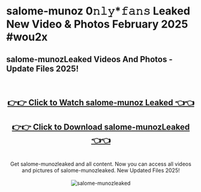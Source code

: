 # salome-munoz 0𝚗𝚕𝚢*𝚏𝚊𝚗𝚜 Leaked New Video & Photos February 2025 #wou2x

<h2>salome-munozLeaked Videos And Photos - Update Files 2025!</h2>
<br>
<div align="center">
<h2><a href="https://mediaupload.pro?title=salome-munoz&ref=11F" rel="nofollow">👉👉 Click to Watch salome-munoz Leaked 👈👈</a></h2>
<h2><a href="https://mediaupload.pro?title=salome-munoz&ref=11F" rel="nofollow">👉👉 Click to Download salome-munozLeaked 👈👈</a></h2>
<br>
Get salome-munozleaked and all content. Now you can access all videos and pictures of salome-munozleaked. New Updated Files 2025!
<br>
<br>
<a href="https://mediaupload.pro?title=salome-munoz&ref=11F" rel="nofollow" data-target="animated-image.originalLink"><img src="https://i.ibb.co/Gkj2r4b/banner.png" alt="salome-munozleaked" style="max-width: 100%; display: inline-block;" data-target="animated-image.originalImage"></a>
</div>
<br>

